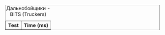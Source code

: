 <table border="1">
<caption>Дальнобойщики - BITS (Truckers)</caption>
<tr><th>Test</th><th>Time (ms)</th></tr>
